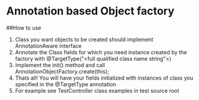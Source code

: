 # Annotation based Object factory

##How to use

1. Class you want objects to be created should implement AnnotationAware 
interface
2. Annotate the Class fields for which you need instance created by the factory 
with @TargetType("<full qualified class name string">)
3. Implement the init() method and call AnnotationObjectFactory.create(this);
4. Thats all! You will have your fields initialized with instances of class you 
specified in the @TargetType annotation
5. For example see TestController class examples in test source root